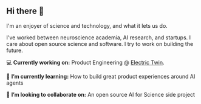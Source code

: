 ## Hi there 👋

I'm an enjoyer of science and technology, and what it lets us do. 

I've worked between neuroscience academia, AI research, and startups. I care about open source science and software. I try to work on building the future. 

💻 **Currently working on:** Product Engineering @ [Electric Twin](https://www.electrictwin.com/).

🌱 **I’m currently learning:** How to build great product experiences around AI agents 

👯 **I’m looking to collaborate on:** An open source AI for Science side project

<!--
**MGPhillips/mgphillips** is a ✨ _special_ ✨ repository because its `README.md` (this file) appears on your GitHub profile.

Here are some ideas to get you started:

- 🔭 I’m currently working on ...
- 🌱 I’m currently learning ...
- 👯 I’m looking to collaborate on ...
- 🤔 I’m looking for help with ...
- 💬 Ask me about ...
- 📫 How to reach me: ...
- 😄 Pronouns: ...
- ⚡ Fun fact: ...
-->
